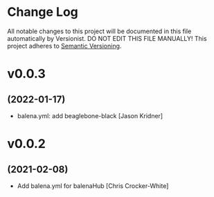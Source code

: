 # Change Log

All notable changes to this project will be documented in this file
automatically by Versionist. DO NOT EDIT THIS FILE MANUALLY!
This project adheres to [Semantic Versioning](http://semver.org/).

# v0.0.3
## (2022-01-17)

* balena.yml: add beaglebone-black [Jason Kridner]

# v0.0.2
## (2021-02-08)

* Add balena.yml for balenaHub [Chris Crocker-White]
